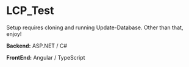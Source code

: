 # LCP_Test
 
Setup requires cloning and running Update-Database. Other than that, enjoy!

**Backend:** ASP.NET / C#

**FrontEnd:** Angular / TypeScript
